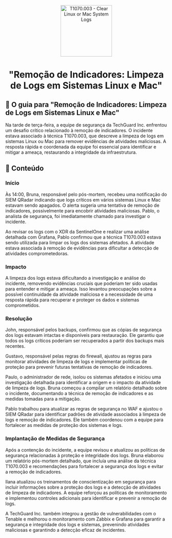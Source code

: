 <p align="center">
  <a href="SUA_URL_DE_IMAGEM">
    <img src="./images/guia.png" alt="T1070.003 - Clear Linux or Mac System Logs" width="160" height="160">
  </a>
  <h1 align="center">"Remoção de Indicadores: Limpeza de Logs em Sistemas Linux e Mac"</h1>
</p>

## :dart: O guia para "Remoção de Indicadores: Limpeza de Logs em Sistemas Linux e Mac"

Na tarde de terça-feira, a equipe de segurança da TechGuard Inc. enfrentou um desafio crítico relacionado à remoção de indicadores. O incidente estava associado à técnica T1070.003, que descreve a limpeza de logs em sistemas Linux ou Mac para remover evidências de atividades maliciosas. A resposta rápida e coordenada da equipe foi essencial para identificar e mitigar a ameaça, restaurando a integridade da infraestrutura.

## :dart: Conteúdo

### Início

Às 14:00, Bruna, responsável pelo pós-mortem, recebeu uma notificação do SIEM QRadar indicando que logs críticos em vários sistemas Linux e Mac estavam sendo apagados. O alerta sugeria uma tentativa de remoção de indicadores, possivelmente para encobrir atividades maliciosas. Pablo, o analista de segurança, foi imediatamente chamado para investigar o incidente.

Ao revisar os logs com o XDR da SentinelOne e realizar uma análise detalhada com Grafana, Pablo confirmou que a técnica T1070.003 estava sendo utilizada para limpar os logs dos sistemas afetados. A atividade estava associada à remoção de evidências para dificultar a detecção de atividades comprometedoras.

### Impacto

A limpeza dos logs estava dificultando a investigação e análise do incidente, removendo evidências cruciais que poderiam ter sido usadas para entender e mitigar a ameaça. Isso levantou preocupações sobre a possível continuidade da atividade maliciosa e a necessidade de uma resposta rápida para recuperar e proteger os dados e sistemas comprometidos.

### Resolução

John, responsável pelos backups, confirmou que as cópias de segurança dos logs estavam intactas e disponíveis para restauração. Ele garantiu que todos os logs críticos poderiam ser recuperados a partir dos backups mais recentes.

Gustavo, responsável pelas regras do firewall, ajustou as regras para monitorar atividades de limpeza de logs e implementar políticas de proteção para prevenir futuras tentativas de remoção de indicadores.

Paulo, o administrador de rede, isolou os sistemas afetados e iniciou uma investigação detalhada para identificar a origem e o impacto da atividade de limpeza de logs. Bruna começou a compilar um relatório detalhado sobre o incidente, documentando a técnica de remoção de indicadores e as medidas tomadas para a mitigação.

Pablo trabalhou para atualizar as regras de segurança no WAF e ajustou o SIEM QRadar para identificar padrões de atividade associados à limpeza de logs e remoção de indicadores. Ele também coordenou com a equipe para fortalecer as medidas de proteção dos sistemas e logs.

### Implantação de Medidas de Segurança

Após a contenção do incidente, a equipe revisou e atualizou as políticas de segurança relacionadas à proteção e integridade dos logs. Bruna elaborou um relatório pós-mortem detalhado, que incluía uma análise da técnica T1070.003 e recomendações para fortalecer a segurança dos logs e evitar a remoção de indicadores.

Ilana atualizou os treinamentos de conscientização em segurança para incluir informações sobre a proteção dos logs e a detecção de atividades de limpeza de indicadores. A equipe reforçou as políticas de monitoramento e implementou controles adicionais para identificar e prevenir a remoção de logs.

A TechGuard Inc. também integrou a gestão de vulnerabilidades com o Tenable e melhorou o monitoramento com Zabbix e Grafana para garantir a segurança e integridade dos logs e sistemas, prevenindo atividades maliciosas e garantindo a detecção eficaz de incidentes.

